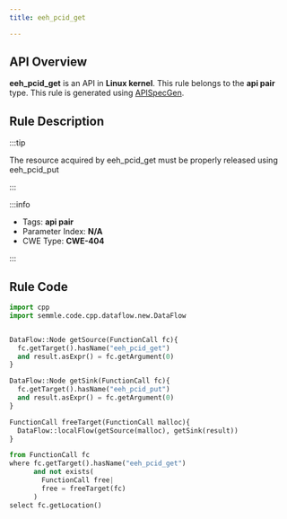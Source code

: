 ```yaml
---
title: eeh_pcid_get

---
```



## API Overview
**eeh_pcid_get** is an API in **Linux kernel**. This rule belongs to the **api pair** type. This rule is generated using [APISpecGen](../../tools/APISpecGen).
## Rule Description

:::tip

The resource acquired by eeh_pcid_get must be properly released using eeh_pcid_put

:::

:::info

- Tags: **api pair**
- Parameter Index: **N/A**
- CWE Type: **CWE-404**

:::

## Rule Code
```python
import cpp
import semmle.code.cpp.dataflow.new.DataFlow


DataFlow::Node getSource(FunctionCall fc){
  fc.getTarget().hasName("eeh_pcid_get")
  and result.asExpr() = fc.getArgument(0)
}

DataFlow::Node getSink(FunctionCall fc){
  fc.getTarget().hasName("eeh_pcid_put")
  and result.asExpr() = fc.getArgument(0)
}

FunctionCall freeTarget(FunctionCall malloc){
  DataFlow::localFlow(getSource(malloc), getSink(result))
}

from FunctionCall fc
where fc.getTarget().hasName("eeh_pcid_get")
      and not exists(
        FunctionCall free| 
        free = freeTarget(fc)
      )
select fc.getLocation()

    
```